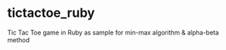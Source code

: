 tictactoe_ruby
==============
Tic Tac Toe game in Ruby as sample for min-max algorithm & alpha-beta method

